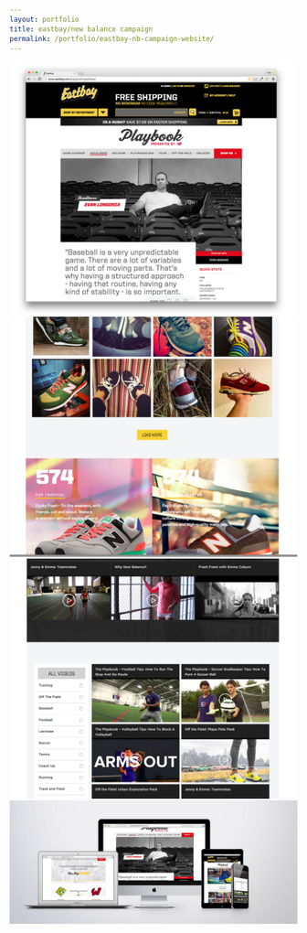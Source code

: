 ```yaml
---
layout: portfolio
title: eastbay/new balance campaign
permalink: /portfolio/eastbay-nb-campaign-website/
---
```


<img src="/img/full/new/eas/playbook/full-eb-nw-pb-homepage.png">

<img src="/img/full/new/eas/playbook/full-eb-nb-pb-shoes.png">

<img src="/img/full/new/eas/playbook/full-eb-nb-pb-videos.png">

<img src="/img/full/new/eas/playbook/full-eb-nb-pb-set.png">
